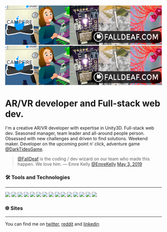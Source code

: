 ![image](https://raw.githubusercontent.com/falldeaf/falldeaf/main/img/github_banner.png)
[![banner](https://raw.githubusercontent.com/falldeaf/falldeaf/main/img/github_banner.png)](https://falldeaf.com/)
# AR/VR developer and Full-stack web dev.

I'm a creative AR/VR developer with expertise in Unity3D. Full-stack web dev. Seasoned manager, team leader and all-around people person.  Obsessed with new challenges and driven to find solutions. Weekend maker. Developer on the upcoming point n’ click, adventure game [@DarkTidesGame](https://twitter.com/darktidesgame).

> [@FallDeaf](https://twitter.com/falldeaf) is the coding / dev wizard on our team who made this happen. We love him.
> — Emre Kelly [@EmreKelly](https://twitter.com/EmreKelly) [May 3, 2019](https://twitter.com/EmreKelly/status/1124201183797706752?ref_src=twsrc%5Etfw)

### 🛠 Tools and Technologies
---
![](https://img.shields.io/badge/code-Javascript-informational?style=flat&logo=javascript&logoColor=white&color=2bbc8a)
![](https://img.shields.io/badge/code-C_Sharp-informational?style=flat&logo=csharp&logoColor=white&color=2bbc8a)
![](https://img.shields.io/badge/code-Python-informational?style=flat&logo=python&logoColor=white&color=2bbc8a)
![](https://img.shields.io/badge/os-Linux-informational?style=flat&logo=linux&logoColor=white&color=54d5fd)
![](https://img.shields.io/badge/os-Windows-informational?style=flat&logo=windows&logoColor=white&color=54d5fd)
![](https://img.shields.io/badge/editor-VSCode-informational?style=flat&logo=visualstudiocode&logoColor=white&color=e379c6)
![](https://img.shields.io/badge/tools-Blender-informational?style=flat&logo=blender&logoColor=white&color=664dac)
![](https://img.shields.io/badge/tools-Unity3D-informational?style=flat&logo=unity&logoColor=white&color=664dac)
![](https://img.shields.io/badge/tools-ThreeJS-informational?style=flat&logo=three.js&logoColor=white&color=664dac)
![](https://img.shields.io/badge/tools-Processing-informational?style=flat&logo=processingfoundation&logoColor=white&color=664dac)
![](https://img.shields.io/badge/tools-Node.js-informational?style=flat&logo=node.js&logoColor=white&color=664dac)
![](https://img.shields.io/badge/tools-React-informational?style=flat&logo=react&logoColor=white&color=664dac)
![](https://img.shields.io/badge/tools-AWS-informational?style=flat&logo=amazonaws&logoColor=white&color=664dac)
![](https://img.shields.io/badge/tools-MySQL-informational?style=flat&logo=mysql&logoColor=white&color=664dac)
![](https://img.shields.io/badge/tools-MongoDB-informational?style=flat&logo=mongodb&logoColor=white&color=664dac)


### 🌐 Sites
---
You can find me on [twitter](https://twitter.com/falldeaf), [reddit](https://reddit.com/user/falldeaf) and [linkedin](https://www.linkedin.com/in/tom-mardis-9aa088143/)

<!--
**falldeaf/falldeaf** is a ✨ _special_ ✨ repository because its `README.md` (this file) appears on your GitHub profile.

Here are some ideas to get you started:

https://dev.to/martinheinz/build-a-stunning-readme-for-your-github-profile-5dkn

- 🔭 I’m currently working on ...
- 🌱 I’m currently learning ...
- 👯 I’m looking to collaborate on ...
- 🤔 I’m looking for help with ...
- 💬 Ask me about ...
- 📫 How to reach me: ...
- 😄 Pronouns: ...
- ⚡ Fun fact: ...
-->
